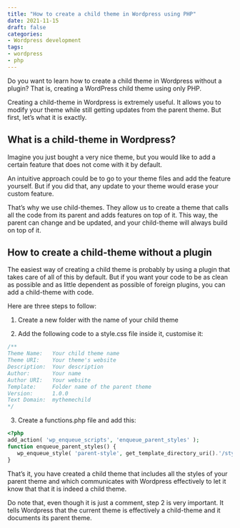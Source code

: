 ```yaml
---
title: "How to create a child theme in Wordpress using PHP"
date: 2021-11-15
draft: false
categories: 
- Wordpress development
tags:
- wordpress
- php
---
```


Do you want to learn how to create a child theme in Wordpress without a plugin? That is, creating a WordPress child theme using only PHP.

Creating a child-theme in Wordpress is extremely useful. It allows you to modify your theme while still getting updates from the parent theme. But first, let’s what it is exactly.

## What is a child-theme in Wordpress?
Imagine you just bought a very nice theme, but you would like to add a certain feature that does not come with it by default.

An intuitive approach could be to go to your theme files and add the feature yourself. But if you did that, any update to your theme would erase your custom feature.

That’s why we use child-themes. They allow us to create a theme that calls all the code from its parent and adds features on top of it. This way, the parent can change and be updated, and your child-theme will always build on top of it.

## How to create a child-theme without a plugin
The easiest way of creating a child theme is probably by using a plugin that takes care of all of this by default. But if you want your code to be as clean as possible and as little dependent as possible of foreign plugins, you can add a child-theme with code.

Here are three steps to follow:

1. Create a new folder with the name of your child theme

2. Add the following code to a style.css file inside it, customise it:
```css
/**
Theme Name:   Your child theme name
Theme URI:    Your theme's website
Description:  Your description 
Author:       Your name
Author URI:   Your website
Template:     Folder name of the parent theme
Version:      1.0.0
Text Domain:  mythemechild
*/
```

3. Create a functions.php file and add this:

```php
<?php
add_action( 'wp_enqueue_scripts', 'enqueue_parent_styles' );
function enqueue_parent_styles() {
   wp_enqueue_style( 'parent-style', get_template_directory_uri().'/style.css' );
}
```


That’s it, you have created a child theme that includes all the styles of your parent theme and which communicates with Wordpress effectively to let it know that that it is indeed a child theme.

Do note that, even though it is just a comment, step 2 is very important. It tells Wordpress that the current theme is effectively a child-theme and it documents its parent theme.